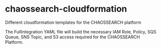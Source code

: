 # chaossearch-cloudformation
Different cloudformation templates for the CHAOSSEARCH platform

The FullIntegration YAML file will build the necessary IAM Role, Policy, SQS Queue, SNS Topic, and S3 access required for the CHAOSSEARCH Platform.
